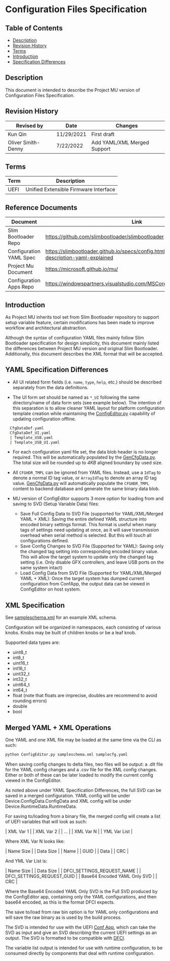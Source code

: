 # Configuration Files Specification

## Table of Contents

- [Description](#description)
- [Revision History](#revision-history)
- [Terms](#terms)
- [Introduction](#introduction)
- [Specification Differences](#specification-differences)

## Description

This document is intended to describe the Project MU version of Configuration Files Specification.

## Revision History

| Revised by   | Date      | Changes           |
| ------------ | --------- | ------------------|
| Kun Qin   | 11/29/2021| First draft |
| Oliver Smith-Denny | 7/22/2022 | Add YAML/XML Merged Support |

## Terms

| Term   | Description                     |
| ------ | ------------------------------- |
| UEFI | Unified Extensible Firmware Interface |

## Reference Documents

| Document                                  | Link                                |
| ----------------------------------------- | ----------------------------------- |
| Slim Bootloader Repo | <https://github.com/slimbootloader/slimbootloader> |
| Configuration YAML Spec | <https://slimbootloader.github.io/specs/config.html#configuration-description-yaml-explained> |
| Project Mu Document | <https://microsoft.github.io/mu/> |
| Configuration Apps Repo | <https://windowspartners.visualstudio.com/MSCoreUEFI/_git/mu_config_apps> |

## Introduction

As Project MU inherits tool set from Slim Bootloader repository to support setup variable feature, certain modifications
has been made to improve workflow and architectural abstraction.

Although the syntax of configuration YAML files mainly follow Slim Bootloader specification for design simplicity, this
document mainly listed the differences between Project MU version and original Slim Bootloader. Additionally, this document
describes the XML format that will be accepted.

## YAML Specification Differences

- All UI related form fields (i.e. `name`, `type`, `help`, etc.) should be described separately from the data definitions.

- The UI form set should be named as `*_UI` following the same directory/name of data form sets (see example below). The
intention of this separation is to allow cleaner YAML layout for platform configuration template creation while maintaining
the [ConfigEditor.py](../../Tools/ConfigEditor.py) capability of updating configuration offline.

```bash
  CfgDataDef.yaml
  CfgDataDef_UI.yaml
  | Template_USB.yaml
  | Template_USB_UI.yaml
```

- For each configuration yaml file set, the data blob header is no longer required. This will be automatically populated
by the [GenCfgData.py](../../Tools/GenCfgData.py). The total size will be rounded up to *4KB* aligned boundary by used
size.

- All `CFGHDR_TMPL` can be ignored from YAML files. Instead, use a `IdTag` to denote a normal ID tag value, or `ArrayIdTag`
to denote an array ID tag value. [GenCfgData.py](../../Tools/GenCfgData.py) will automatically populate the `CFGHDR_TMPL`
content to backend database and generate the same binary data blob.

- MU version of ConfigEditor supports 3 more option for loading from and saving to SVD (Setup Variable Data) files:
  - Save Full Config Data to SVD File (supported for YAML/XML/Merged YAML + XML):
      Saving the entire defined YAML structure into encoded binary settings format. This format is useful when many tags
      of settings need updating at once, as it will save transmission overhead when serial method is selected. But this
      will *touch* all configurations defined.
  - Save Config Changes to SVD File (Supported for YAML):
      Saving only the changed tag setting into corresponding encoded binary value. This will allow the target system to
      update only the changed tag setting (i.e. Only disable GFX controllers, and leave USB ports on the same system intact)
  - Load Config Data from SVD File (Supported for YAML/XML/Merged YAML + XML):
      Once the target system has dumped current configuration from ConfApp, the output data can be viewed in ConfigEditor
      on host system.

## XML Specification

See [sampleschema.xml](../../Tools/sampleschema.xml) for an example XML schema.

Configuration will be organized in namespaces, each consisting of various knobs. Knobs may be built of children knobs or be a leaf knob.

Supported data types are:
  - uint8_t
  - int8_t
  - uint16_t
  - int16_t
  - uint32_t
  - int32_t
  - uint64_t
  - int64_t
  - float (note that floats are imprecise, doubles are recommend to avoid rounding errors)
  - double
  - bool

## Merged YAML + XML Operations

One YAML and one XML file may be loaded at the same time via the CLI as such:

  ```bash
  python ConfigEditor.py sampleschema.xml samplecfg.yaml
  ```
When saving config changes to delta files, two files will be output: a .dlt file for the YAML
config changes and a .csv file for the XML config changes. Either or both of these can be later
loaded to modify the current config viewed in the ConfigEditor.

As noted above under YAML Specification Differences, the full SVD can be saved in a merged
configuration. YAML config will be under Device.ConfigData.ConfigData and XML config will be
under Device.RuntimeData.RuntimeData.

For saving to/loading from a binary file, the merged config will create a list of UEFI variables
that will look as such:

|   XML Var 1  |
|   XML Var 2  |
|      ...     |
|   XML Var N  |
| YML Var List |

Where XML Var N looks like:

|   Name Size   |
|   Data Size   |
|      Name     |
|      GUID     |
|      Data     |
|      CRC      |

And YML Var List is:

|              Name Size              |
|              Data Size              |
|      DFCI_SETTINGS_REQUEST_NAME     |
|      DFCI_SETTINGS_REQUEST_GUID     |
|     Base64 Encoded YAML Only SVD    |
|                 CRC                 |


Where the Base64 Encoded YAML Only SVD is the Full SVD produced by the ConfigEditor app, containing
only the YAML configurations, and then base64 encoded, as this is the format DFCI expects.

The save to/load from raw bin option is for YAML only configurations and will save the raw binary
as is used by the build process.

The SVD is intended for use with the UEFI [Conf App](../../ConfApp/), which can take the SVD as input
and give an SVD describing the current UEFI settings as an output. The SVD is formatted to be compatible
with [DFCI](https://github.com/microsoft/mu_plus/tree/release/202202/DfciPkg).

The variable list output is intended for use with runtime configuration, to be consumed directly by
components that deal with runtime configuration.